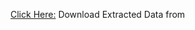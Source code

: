 [Click Here:](https://drive.google.com/drive/folders/148p2k7mVXnEW_noQdlmtagYtyrmCps66?usp=sharing) Download Extracted Data from 
